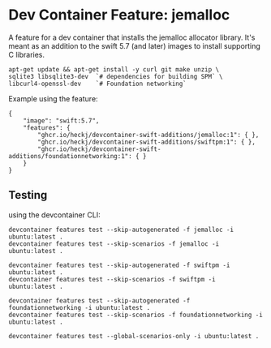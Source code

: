 # Dev Container Feature: jemalloc

A feature for a dev container that installs the jemalloc allocator library.
It's meant as an addition to the swift 5.7 (and later) images to install supporting
C libraries.

    apt-get update && apt-get install -y curl git make unzip \
    sqlite3 libsqlite3-dev  `# dependencies for building SPM` \
    libcurl4-openssl-dev    `# Foundation networking`


Example using the feature:

```jsonc
{
    "image": "swift:5.7",
    "features": {
        "ghcr.io/heckj/devcontainer-swift-additions/jemalloc:1": { },
        "ghcr.io/heckj/devcontainer-swift-additions/swiftpm:1": { },
        "ghcr.io/heckj/devcontainer-swift-additions/foundationnetworking:1": { }
    }
}
```

## Testing

using the devcontainer CLI:

```
devcontainer features test --skip-autogenerated -f jemalloc -i ubuntu:latest .
devcontainer features test --skip-scenarios -f jemalloc -i ubuntu:latest .

devcontainer features test --skip-autogenerated -f swiftpm -i ubuntu:latest .
devcontainer features test --skip-scenarios -f swiftpm -i ubuntu:latest .

devcontainer features test --skip-autogenerated -f foundationnetworking -i ubuntu:latest .
devcontainer features test --skip-scenarios -f foundationnetworking -i ubuntu:latest .

devcontainer features test --global-scenarios-only -i ubuntu:latest .
```

